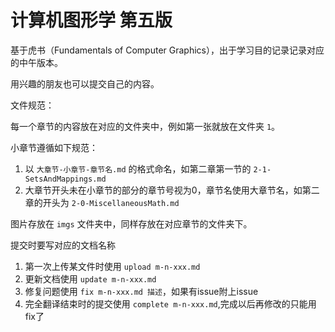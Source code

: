 # 计算机图形学 第五版
基于虎书（Fundamentals of Computer Graphics），出于学习目的记录记录对应的中午版本。

用兴趣的朋友也可以提交自己的内容。

文件规范：

每一个章节的内容放在对应的文件夹中，例如第一张就放在文件夹 `1`。

小章节遵循如下规范：
1. 以 `大章节-小章节-章节名.md` 的格式命名，如第二章第一节的 `2-1-SetsAndMappings.md`
2. 大章节开头未在小章节的部分的章节号视为0，章节名使用大章节名，如第二章的开头为 `2-0-MiscellaneousMath.md`

图片存放在 `imgs` 文件夹中，同样存放在对应章节的文件夹下。

提交时要写对应的文档名称

1. 第一次上传某文件时使用 `upload m-n-xxx.md`
2. 更新文档使用 `update m-n-xxx.md`
3. 修复问题使用 `fix m-n-xxx.md 描述`，如果有issue附上issue
4. 完全翻译结束时的提交使用 `complete m-n-xxx.md`,完成以后再修改的只能用fix了